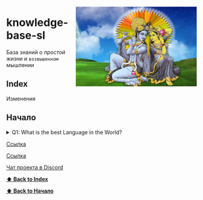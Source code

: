 <a href="materials/img/i.jpg" target=_blank><img src="materials/img/i.jpg" style="width: 320px; float: right"></a>

# knowledge-base-sl

База знаний о *простой* жизни и `возвышенном` мышлении


## Index
Изменения
## Начало

<details> 
  <summary>Q1: What is the best Language in the World? </summary>
   A1: JavaScript 
</details>

[Ссылка](./HOME.md)

[Ссылка](./materials/SIMPLE.md)

[Чат проекта в Discord](https://discordapp.com/invite/XtHbgRk)

**[⬆ Back to Index](#index)**


**[⬆ Back to Начало](#начало)**